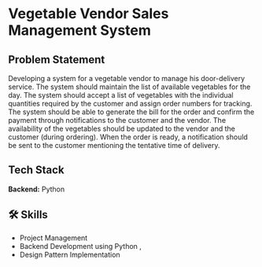 
# Vegetable Vendor Sales Management System


## Problem Statement

Developing a system for a vegetable vendor to manage his door-delivery service.
The system should maintain the list of available vegetables for the day. The system should
accept a list of vegetables with the individual quantities required by the customer and assign
order numbers for tracking. The system should be able to generate the bill for the order and confirm the
payment through notifications to the customer and the vendor. The availability of the vegetables should be updated to the vendor and
the customer (during ordering). When the order is ready, a notification should be sent to the
customer mentioning the tentative time of delivery.
## Tech Stack

**Backend:** Python




## 🛠 Skills
- Project Management 
- Backend Development using Python ,
- Design Pattern Implementation
